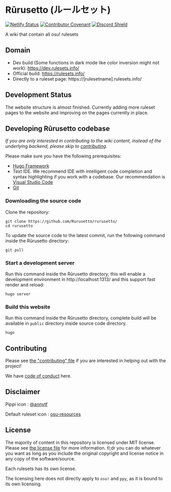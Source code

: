 # Rūrusetto (ルールセット)

[![Netlify Status](https://api.netlify.com/api/v1/badges/94d928c5-5fde-4a3c-b7b6-549b17676dab/deploy-status)](https://app.netlify.com/sites/dev-rurusetto/deploys)
[![Contributor Covenant](https://img.shields.io/badge/Contributor%20Covenant-2.0-4baaaa.svg)](code_of_conduct.md)
[![Discord Shield](https://discordapp.com/api/guilds/700619421466624050/widget.png?style=shield)](https://discord.gg/CQPNADu)

A wiki that contain all osu! rulesets

## Domain

- Dev build (Some functions in dark mode like color inversion might not work): https://dev.rulesets.info/
- Official build: https://rulesets.info/
- Directly to a ruleset page: https://[rulesetname].rulesets.info/

## Development Status

The website structure is almost finished. Currently adding more ruleset pages to the website and improving on the pages currently in place.

## Developing Rūrusetto codebase

*If you are only interested in contributing to the wiki content, instead of the underlying backend, please skip to [contributing](#contributing).*

Please make sure you have the following prerequisites:

- [Hugo Framework](https://gohugo.io/)
- Text IDE. We recommend IDE with intelligent code completion and syntax highlighting if you work with a codebase. Our recommendation is [Visual Studio Code](https://code.visualstudio.com/)
- [Git](https://git-scm.com/)

### Downloading the source code

Clone the repository:

```shell
git clone https://github.com/Rurusetto/rurusetto/
cd rurusetto
```

To update the source code to the latest commit, run the following command inside the Rūrusetto directory:

```shell
git pull
```

### Start a development server

Run this command inside the Rūrusetto directory, this will enable a development environment in http://localhost:1313/ and this support fast render and reload:

```shell
hugo server
```

### Build this website

Run this command inside the Rūrusetto directory, complete build will be available in `public` directory inside source code directory.

```shell
hugo
```

## Contributing

Please see [the "contributing" file](CONTRIBUTING.md) if you are interested in helping out with the project!

We have [code of conduct](code_of_conduct.md) here.

## Disclaimer

Pippi icon : [@annytf](https://twitter.com/annytf/status/991050258183434240)

Default ruleset icon : [osu-resources](https://github.com/ppy/osu-resources)

## License

The majority of content in this repository is licensed under MIT license. Please see [the license file](LICENSE) for more information. tl;dr you can do whatever you want as long as you include the original copyright and license notice in any copy of the software/source.

Each rulesets has its own license.

The licensing here does not directly apply to `osu!` and `ppy`, as it is bound to its own licensing.
